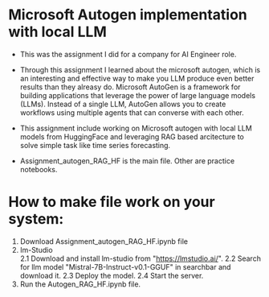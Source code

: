 # Microsoft Autogen implementation with local LLM 
* This was the assignment I did for a company for AI Engineer role.
* Through this assignment I learned about the microsoft autogen, which is an interesting and effective way to make you LLM produce even better results than they alreasy do. Microsoft AutoGen is a framework for building applications that leverage the power of large language models (LLMs).  Instead of a single LLM, AutoGen allows you to create workflows using multiple agents that can converse with each other.
* This assignment include working on Microsoft autogen with local LLM models from HuggingFace and leveraging RAG based arcitecture to solve simple task like time series forecasting.



* Assignment_autogen_RAG_HF is the main file.
Other are practice notebooks.

# How to make file work on your system:
1. Download Assignment_autogen_RAG_HF.ipynb file
2. lm-Studio  
   2.1 Download and install lm-studio from "https://lmstudio.ai/".
   2.2 Search for llm model "Mistral-7B-Instruct-v0.1-GGUF" in searchbar and download it.
   2.3 Deploy the model.
   2.4 Start the server.
3. Run the Autogen_RAG_HF.ipynb file.
